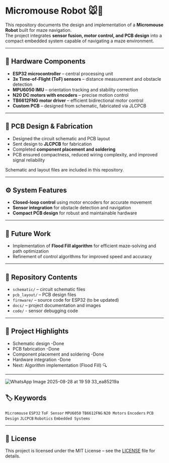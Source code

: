 # Micromouse Robot 🐭🤖

This repository documents the design and implementation of a **Micromouse Robot** built for maze navigation.  
The project integrates **sensor fusion, motor control, and PCB design** into a compact embedded system capable of navigating a maze environment.

---

## 🔧 Hardware Components
- **ESP32 microcontroller** – central processing unit
- **3x Time-of-Flight (ToF) sensors** – distance measurement and obstacle detection
- **MPU6050 IMU** – orientation tracking and stability correction
- **N20 DC motors with encoders** – precise motion control
- **TB6612FNG motor driver** – efficient bidirectional motor control
- **Custom PCB** – designed from schematic, fabricated via JLCPCB

---

## 📐 PCB Design & Fabrication
- Designed the circuit schematic and PCB layout  
- Sent design to **JLCPCB** for fabrication  
- Completed **component placement and soldering**  
- PCB ensured compactness, reduced wiring complexity, and improved signal reliability  

Schematic and layout files are included in this repository.

---

## ⚙️ System Features
- **Closed-loop control** using motor encoders for accurate movement  
- **Sensor integration** for obstacle detection and navigation  
- **Compact PCB design** for robust and maintainable hardware  

---

## 🚀 Future Work
- Implementation of **Flood Fill algorithm** for efficient maze-solving and path optimization  
- Refinement of control algorithms for improved speed and accuracy  

---

## 📂 Repository Contents
- `schematic/` – circuit schematic files  
- `pcb_layout/` – PCB design files  
- `firmware/` – source code for ESP32 (to be updated)  
- `docs/` – project documentation and images  
- `code/` - sensor debugging code 

---

## 📸 Project Highlights
- Schematic design   -Done
- PCB fabrication   -Done
- Component placement and soldering   -Done
- Hardware integration  -Done  
- Next: Algorithm implementation (Flood Fill) 🔍  

---


![WhatsApp Image 2025-08-28 at 19 59 33_ea85219a](https://github.com/user-attachments/assets/cff2ff39-6e7f-415c-b6bf-cd968a28d278)

## 🏷️ Keywords
`Micromouse` `ESP32` `ToF Sensor` `MPU6050` `TB6612FNG` `N20 Motors` `Encoders` `PCB Design` `JLCPCB` `Robotics` `Embedded Systems`

---

## 📜 License
This project is licensed under the MIT License – see the [LICENSE](LICENSE) file for details.

